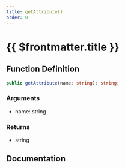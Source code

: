 ```yaml
---
title: getAttribute()
order: 0
---
```


# {{ $frontmatter.title }}

<!--@include: ./getAttribute_partial_header.md-->

## Function Definition

```ts
public getAttribute(name: string): string;
```

### Arguments

* name: string

### Returns

* string

## Documentation

<!--@include: ./getAttribute_partial_footer.md-->
